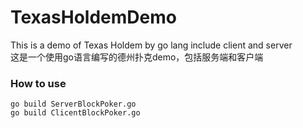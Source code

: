 TexasHoldemDemo
===============
This is a demo of Texas Holdem by go lang include  client and server  
这是一个使用go语言编写的德州扑克demo，包括服务端和客户端


### How to use

```
go build ServerBlockPoker.go
go build ClicentBlockPoker.go
```
